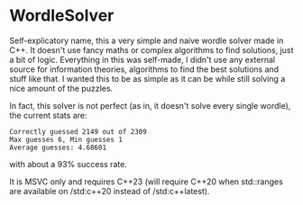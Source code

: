 # WordleSolver

Self-explicatory name, this a very simple and naive wordle solver made in C++.
It doesn't use fancy maths or complex algorithms to find solutions, just a bit of logic.
Everything in this was self-made, I didn't use any external source for information theories, algorithms to find the best solutions and stuff like that. 
I wanted this to be as simple as it can be while still solving a nice amount of the puzzles.

In fact, this solver is not perfect (as in, it doesn't solve every single wordle), the current stats are:
```
Correctly guessed 2149 out of 2309
Max guesses 6, Min guesses 1
Average guesses: 4.68601
```
with about a 93% success rate.

It is MSVC only and requires C++23 (will require C++20 when std::ranges are available on /std:c++20 instead of /std:c++latest).